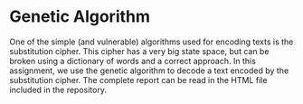 # Genetic Algorithm
One of the simple (and vulnerable) algorithms used for encoding texts is the substitution cipher.
This cipher has a very big state space, but can be broken using a dictionary of words and a correct approach. In this assignment, we use the genetic algorithm to decode a text encoded by the substitution cipher. The complete report can be read in the HTML file included in the repository.

